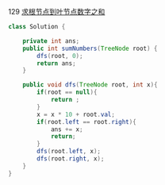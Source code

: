 129 [求根节点到叶节点数字之和](https://leetcode.cn/problems/sum-root-to-leaf-numbers/)



``` java
class Solution {

    private int ans;
    public int sumNumbers(TreeNode root) {
        dfs(root, 0);
        return ans;
    }

    public void dfs(TreeNode root, int x){
        if(root == null){
            return ;
        }
        x = x * 10 + root.val;
        if(root.left == root.right){
            ans += x;
            return;
        }
        dfs(root.left, x);
        dfs(root.right, x);
    }
}
```

